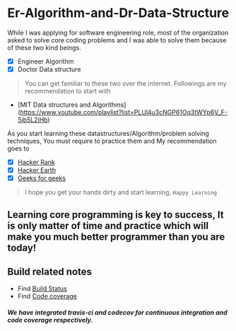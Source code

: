 # Er-Algorithm-and-Dr-Data-Structure
While I was applying for software engineering role, most of the organization asked to solve core coding problems and I was able to solve them because of these two kind beings.
- [x] Engineer Algorithm
- [x] Doctor Data structure

> You can get familiar to these two over the internet. Followings are my recommendation to start with
- [MIT Data structures and Algorithms] (https://www.youtube.com/playlist?list=PLUl4u3cNGP61Oq3tWYp6V_F-5jb5L2iHb)

As you start learning these datastructures/Algorithm/problem solving techniques, You must require to practice them and My recommendation goes to 

- [x] [Hacker Rank](https://www.hackerrank.com/dashboard)
- [x] [Hacker Earth](https://www.hackerearth.com/challenges/)
- [x] [Geeks for geeks](http://www.geeksforgeeks.org/)

> I hope you get your hands dirty and start learning, `Happy Learning`
## Learning core programming is key to success, It is only matter of time and practice which will make you much better programmer than you are today!


## Build related notes

- Find [Build Status](https://travis-ci.org/ankitsorathiya/Er-Algorithm-and-Dr-Data-Structure)
- Find [Code coverage](https://codecov.io/gh/ankitsorathiya/Er-Algorithm-and-Dr-Data-Structure)

##### We have integrated travis-ci and codecov for continuous integration and code coverage respectively.
